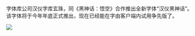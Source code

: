 字体库公司汉仪字库玄珠，同《黑神话：悟空》合作推出全新字体“汉仪黑神话”。该字体将于今年年底正式推出，现在已经能在字由客户端内试用争先版了。

![](https://pic.superbed.cc/item/66dd9a00fcada11d37b2b135.png)

